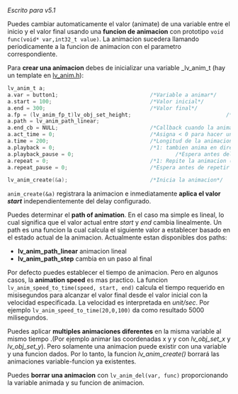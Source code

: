 _Escrito para v5.1_

Puedes cambiar automaticamente el valor (animate) de una variable entre el inicio y el valor final usando una **funcion de animacion** con prototipo `void func(void* var,int32_t value)`. La animacion sucedera llamando periodicamente a la funcion de animacion con el parametro correspondiente.

Para **crear una animacion** debes de inicializar una variable _lv_anim_t (hay un template en [lv_anim.h](https://github.com/littlevgl/lvgl/blob/master/lv_misc/lv_anim.h)):

```c
lv_anim_t a;								
a.var = button1;							 /*Variable a animar*/						
a.start = 100;								 /*Valor inicial*/
a.end = 300;								 /*Valor final*/
a.fp = (lv_anim_fp_t)lv_obj_set_height;		                         /*Funcion utilizada para la animacion*/
a.path = lv_anim_path_linear;                                            /*Path a la animacion*/
a.end_cb = NULL; 						 	 /*Callback cuando la animacion esta lista*/
a.act_time = 0;								 /*Asigna < 0 para hacer un delay [ms]*/
a.time = 200;								 /*Longitud de la animacion [ms]*/
a.playback = 0;								 /*1: tambien anima en direccion inversa cuando la normal esta lista*/
a.playback_pause = 0;						         /*Espera antes del playback [ms]*/
a.repeat = 0;								 /*1: Repite la animacion (con o sin playback)*/
a.repeat_pause = 0;							 /*Espera antes de repetir [ms]*/

lv_anim_create(&a);                          /*Inicia la animacion*/
```

`anim_create(&a)` registrara la animacion e inmediatamente **aplica el valor _start_** independientemente del delay configurado.

Puedes determinar el **path of animation**. En el caso ma simple es lineal, lo cual significa que el valor actual entre _start_ y _end_ cambia linealmente. Un path es una funcion la cual calcula el siguiente valor a establecer basado en el estado actual de la animacion. Actualmente estan disponibles dos paths:

- **lv_anim_path_linear** animacion lineal
- **lv_anim_path_step** cambia en un paso al final

Por defecto puedes establecer el tiempo de animacion. Pero en algunos casos, la **animation speed** es mas practico. La funcion `lv_anim_speed_to_time(speed, start, end)` calcula el tiempo requerido en misisegundos para alcanzar el valor final desde el valor inicial con la velocidad especificada. La velocidad es interpretada en _unit/sec_. Por ejemplo `lv_anim_speed_to_time(20,0,100)` da como resultado 5000 milisegundos.

Puedes aplicar **multiples animaciones diferentes** en la misma variable al mismo tiempo .(Por ejemplo animar las coordenadas x y y con _lv_obj_set_x_ y _lv_obj_set_y_). Pero solamente una animacion puede existir con una variable y una funcion dados. Por lo tanto, la funcion _lv_anim_create()_ borrará las animaciones variable-funcion ya existentes.

Puedes **borrar una animacion** con `lv_anim_del(var, func)` proporcionando la variable animada y su funcion de animacion.